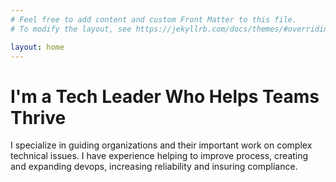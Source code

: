 ```yaml
---
# Feel free to add content and custom Front Matter to this file.
# To modify the layout, see https://jekyllrb.com/docs/themes/#overriding-theme-defaults

layout: home
---
```


# I'm a Tech Leader Who Helps Teams Thrive

I specialize in guiding organizations and their important work on complex technical issues. I have experience helping to improve process, creating and expanding devops, increasing reliability and insuring compliance.